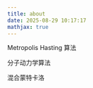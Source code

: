 ```yaml
---
title: about
date: 2025-08-29 10:17:17
mathjax: true
---
```


Metropolis Hasting 算法

分子动力学算法

混合蒙特卡洛